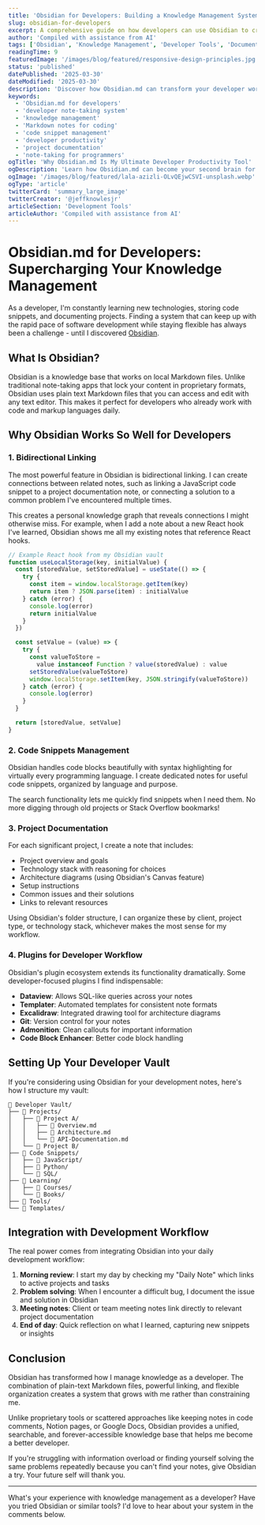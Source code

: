 ```yaml
---
title: 'Obsidian for Developers: Building a Knowledge Management System'
slug: obsidian-for-developers
excerpt: A comprehensive guide on how developers can use Obsidian to create an effective knowledge management system for code snippets, documentation, and technical notes.
author: 'Compiled with assistance from AI'
tags: ['Obsidian', 'Knowledge Management', 'Developer Tools', 'Documentation']
readingTime: 9
featuredImage: '/images/blog/featured/responsive-design-principles.jpg'
status: 'published'
datePublished: '2025-03-30'
dateModified: '2025-03-30'
description: 'Discover how Obsidian.md can transform your developer workflow with powerful knowledge management, code snippets, and project documentation all in plain text Markdown.'
keywords:
  - 'Obsidian.md for developers'
  - 'developer note-taking system'
  - 'knowledge management'
  - 'Markdown notes for coding'
  - 'code snippet management'
  - 'developer productivity'
  - 'project documentation'
  - 'note-taking for programmers'
ogTitle: 'Why Obsidian.md Is My Ultimate Developer Productivity Tool'
ogDescription: 'Learn how Obsidian.md can become your second brain for coding projects, documentation, and knowledge management with powerful linking and plain text Markdown.'
ogImage: '/images/blog/featured/lala-azizli-OLvQEjwCSVI-unsplash.webp'
ogType: 'article'
twitterCard: 'summary_large_image'
twitterCreator: '@jeffknowlesjr'
articleSection: 'Development Tools'
articleAuthor: 'Compiled with assistance from AI'
---
```


# Obsidian.md for Developers: Supercharging Your Knowledge Management

As a developer, I'm constantly learning new technologies, storing code snippets, and documenting projects. Finding a system that can keep up with the rapid pace of software development while staying flexible has always been a challenge - until I discovered [Obsidian](https://obsidian.md).

## What Is Obsidian?

Obsidian is a knowledge base that works on local Markdown files. Unlike traditional note-taking apps that lock your content in proprietary formats, Obsidian uses plain text Markdown files that you can access and edit with any text editor. This makes it perfect for developers who already work with code and markup languages daily.

## Why Obsidian Works So Well for Developers

### 1. Bidirectional Linking

The most powerful feature in Obsidian is bidirectional linking. I can create connections between related notes, such as linking a JavaScript code snippet to a project documentation note, or connecting a solution to a common problem I've encountered multiple times.

This creates a personal knowledge graph that reveals connections I might otherwise miss. For example, when I add a note about a new React hook I've learned, Obsidian shows me all my existing notes that reference React hooks.

```jsx
// Example React hook from my Obsidian vault
function useLocalStorage(key, initialValue) {
  const [storedValue, setStoredValue] = useState(() => {
    try {
      const item = window.localStorage.getItem(key)
      return item ? JSON.parse(item) : initialValue
    } catch (error) {
      console.log(error)
      return initialValue
    }
  })

  const setValue = (value) => {
    try {
      const valueToStore =
        value instanceof Function ? value(storedValue) : value
      setStoredValue(valueToStore)
      window.localStorage.setItem(key, JSON.stringify(valueToStore))
    } catch (error) {
      console.log(error)
    }
  }

  return [storedValue, setValue]
}
```

### 2. Code Snippets Management

Obsidian handles code blocks beautifully with syntax highlighting for virtually every programming language. I create dedicated notes for useful code snippets, organized by language and purpose.

The search functionality lets me quickly find snippets when I need them. No more digging through old projects or Stack Overflow bookmarks!

### 3. Project Documentation

For each significant project, I create a note that includes:

- Project overview and goals
- Technology stack with reasoning for choices
- Architecture diagrams (using Obsidian's Canvas feature)
- Setup instructions
- Common issues and their solutions
- Links to relevant resources

Using Obsidian's folder structure, I can organize these by client, project type, or technology stack, whichever makes the most sense for my workflow.

### 4. Plugins for Developer Workflow

Obsidian's plugin ecosystem extends its functionality dramatically. Some developer-focused plugins I find indispensable:

- **Dataview**: Allows SQL-like queries across your notes
- **Templater**: Automated templates for consistent note formats
- **Excalidraw**: Integrated drawing tool for architecture diagrams
- **Git**: Version control for your notes
- **Admonition**: Clean callouts for important information
- **Code Block Enhancer**: Better code block handling

## Setting Up Your Developer Vault

If you're considering using Obsidian for your development notes, here's how I structure my vault:

```
📁 Developer Vault/
├── 📁 Projects/
│   ├── 📁 Project A/
│   │   ├── 📄 Overview.md
│   │   ├── 📄 Architecture.md
│   │   └── 📄 API-Documentation.md
│   └── 📁 Project B/
├── 📁 Code Snippets/
│   ├── 📁 JavaScript/
│   ├── 📁 Python/
│   └── 📁 SQL/
├── 📁 Learning/
│   ├── 📁 Courses/
│   └── 📁 Books/
├── 📁 Tools/
└── 📁 Templates/
```

## Integration with Development Workflow

The real power comes from integrating Obsidian into your daily development workflow:

1. **Morning review**: I start my day by checking my "Daily Note" which links to active projects and tasks
2. **Problem solving**: When I encounter a difficult bug, I document the issue and solution in Obsidian
3. **Meeting notes**: Client or team meeting notes link directly to relevant project documentation
4. **End of day**: Quick reflection on what I learned, capturing new snippets or insights

## Conclusion

Obsidian has transformed how I manage knowledge as a developer. The combination of plain-text Markdown files, powerful linking, and flexible organization creates a system that grows with me rather than constraining me.

Unlike proprietary tools or scattered approaches like keeping notes in code comments, Notion pages, or Google Docs, Obsidian provides a unified, searchable, and forever-accessible knowledge base that helps me become a better developer.

If you're struggling with information overload or finding yourself solving the same problems repeatedly because you can't find your notes, give Obsidian a try. Your future self will thank you.

---

What's your experience with knowledge management as a developer? Have you tried Obsidian or similar tools? I'd love to hear about your system in the comments below.
